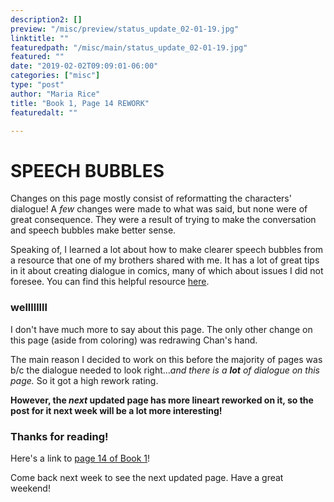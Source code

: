 ```yaml
---
description2: []
preview: "/misc/preview/status_update_02-01-19.jpg"
linktitle: ""
featuredpath: "/misc/main/status_update_02-01-19.jpg"
featured: ""
date: "2019-02-02T09:09:01-06:00"
categories: ["misc"]
type: "post"
author: "Maria Rice"
title: "Book 1, Page 14 REWORK"
featuredalt: ""

---
```


# SPEECH BUBBLES

Changes on this page mostly consist of reformatting the characters' dialogue! A _few_ changes 
were made to what was said, but none were of great consequence. They were a result of trying to 
make the conversation and speech bubbles make better sense. 

Speaking of, I learned a lot about how to make clearer speech bubbles from a resource that one 
of my brothers shared with me. It has a lot of great tips in it about creating dialogue in comics, 
many of which about issues I did not foresee. You can find this helpful resource [here](http://www.blambot.com/articles_tips.shtml). 

### wellllllll

I don't have much more to say about this page. The only other change on this page (aside from coloring) 
was redrawing Chan's hand. 

The main reason I decided to work on this before the majority of pages was b/c the dialogue needed to look
right..._and there is a **lot** of dialogue on this page._ So it got a high rework rating. 

**However, the _next_ updated page has more lineart reworked on it, so the post for it next week will be a 
lot more interesting!**

### Thanks for reading!

Here's a link to [page 14 of Book 1](https://mcrice123.github.io/morphic/blog/book-1-page-14/)!

Come back next week to see the next updated page. Have a great weekend!
